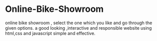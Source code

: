 # Online-Bike-Showroom
online bike showroom , select the one which you like and go through the given options.
a good looking ,interactive and responsible website using html,css and javascript 
simple and effective.
